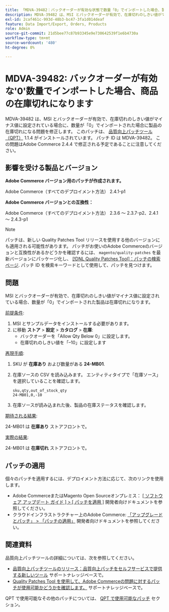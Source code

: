 ```yaml
---
title: 「MDVA-39482：バックオーダーが有効な状態で数量「0」でインポートした場合、製品の在庫切れになる」
description: MDVA-39482 は、MSI とバックオーダーが有効で、在庫切れのしきい値がマイナス値に設定されている場合に、数量が「0」でインポートされた場合に製品の在庫切れになる問題を修正します。 このパッチは、[Quality Patches Tool （QPT） ] （https://devdocs.magento.com/guides/v2.4/comp-mgr/patching.html#mqp） 1.1.4 がインストールされている場合に利用できます。 パッチ ID は MDVA-39482。 この問題はAdobe Commerce 2.4.4 で修正される予定であることに注意してください。
exl-id: 2caf461c-993d-48b3-bc47-3fa1d014deaf
feature: Data Import/Export, Orders, Products
role: Admin
source-git-commit: 21d5bee77c87b93345e9e730642539f1e6b4730a
workflow-type: tm+mt
source-wordcount: '480'
ht-degree: 0%

---
```


# MDVA-39482: バックオーダーが有効な&#39;0&#39;数量でインポートした場合、商品の在庫切れになります

MDVA-39482 は、MSI とバックオーダーが有効で、在庫切れのしきい値がマイナス値に設定されている場合に、数量が「0」でインポートされた場合に製品の在庫切れになる問題を修正します。 このパッチは、 [品質向上パッチツール（QPT）](https://devdocs.magento.com/guides/v2.4/comp-mgr/patching.html#mqp) 1.1.4 がインストールされています。 パッチ ID は MDVA-39482。 この問題はAdobe Commerce 2.4.4 で修正される予定であることに注意してください。

## 影響を受ける製品とバージョン

**Adobe Commerce バージョン用のパッチが作成されます。**

Adobe Commerce（すべてのデプロイメント方法） 2.4.1-p1

**Adobe Commerce バージョンとの互換性：**

Adobe Commerce（すべてのデプロイメント方法） 2.3.6 ～ 2.3.7-p2、2.4.1 ～ 2.4.3-p1

>[!NOTE]
>
>パッチは、新しい Quality Patches Tool リリースを使用する他のバージョンにも適用される可能性があります。 パッチがお使いのAdobe Commerceのバージョンと互換性があるかどうかを確認するには、 `magento/quality-patches` を最新バージョンにパッケージ化し、 [[!DNL Quality Patches Tool]：パッチの検索ページ](https://devdocs.magento.com/quality-patches/tool.html#patch-grid). パッチ ID を検索キーワードとして使用して、パッチを見つけます。

## 問題

MSI とバックオーダーが有効で、在庫切れのしきい値がマイナス値に設定されている場合、数量が「0」でインポートされた製品は在庫切れになります。

<u>前提条件</u>:

1. MSI とサンプルデータをインストールする必要があります。
1. に移動 **ストア** > **設定** > **カタログ** > **在庫**:
   * バックオーダーを「Allow Qty Below 0」に設定します。
   * 在庫切れのしきい値を「–10」に設定します

<u>再現手順</u>:

1. SKU が **在庫あり** および数量がある **24-MB01**.
1. 在庫ソースの CSV を読み込みます。 エンティティタイプで「在庫ソース」を選択していることを確認します。

   ```code panel
   sku,qty,out_of_stock_qty
   24-MB01,0,-10
   ```

1. 在庫ソースが読み込まれた後、製品の在庫ステータスを確認します。

<u>期待される結果</u>:

24-MB01 は **在庫あり** ストアフロントで。

<u>実際の結果</u>:

24-MB01 は **在庫切れ** ストアフロントで。

## パッチの適用

個々のパッチを適用するには、デプロイメント方法に応じて、次のリンクを使用します。

* Adobe CommerceまたはMagento Open Sourceオンプレミス： [[ ソフトウェア アップデート ガイド ] > [ パッチを適用 ]](https://devdocs.magento.com/guides/v2.4/comp-mgr/patching/mqp.html) 開発者向けドキュメントを参照してください。
* クラウドインフラストラクチャー上のAdobe Commerce: [「アップグレードとパッチ」 > 「パッチの適用」](https://devdocs.magento.com/cloud/project/project-patch.html) 開発者向けドキュメントを参照してください。

## 関連資料

品質向上パッチツールの詳細については、次を参照してください。

* [品質向上パッチツールのリリース：品質向上パッチをセルフサービスで提供する新しいツール](/help/announcements/adobe-commerce-announcements/magento-quality-patches-released-new-tool-to-self-serve-quality-patches.md) サポートナレッジベースで。
* [Quality Patches Tool を使用して、Adobe Commerceの問題に対するパッチが使用可能かどうかを確認します。](/help/support-tools/patches-available-in-qpt-tool/check-patch-for-magento-issue-with-magento-quality-patches.md) サポートナレッジベースで。

QPT で使用可能なその他のパッチについては、 [QPT で使用可能なパッチ](https://support.magento.com/hc/en-us/sections/360010506631-Patches-available-in-QPT-tool-) セクション。
